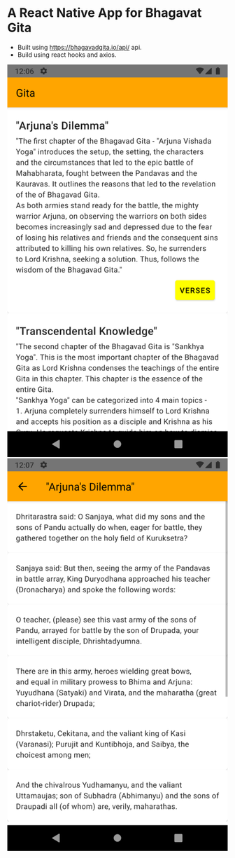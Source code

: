 # A React Native App for Bhagavat Gita

* Built using https://bhagavadgita.io/api/ api.
* Build using react hooks and axios.

![Chapters](./screenshots/chapters.png)
![Verses](./screenshots/verses.png)